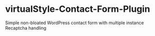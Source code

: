 # virtualStyle-Contact-Form-Plugin
Simple non-bloated WordPress contact form with multiple instance Recaptcha handling
